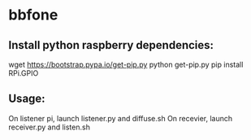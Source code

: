 # bbfone

Install python raspberry dependencies:
--------------------------------------
wget https://bootstrap.pypa.io/get-pip.py
python get-pip.py
pip install RPi.GPIO

Usage:
------
On listener pi, launch listener.py and diffuse.sh
On recevier, launch receiver.py and listen.sh